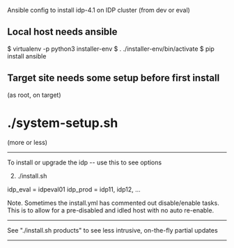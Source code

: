 Ansible config to install idp-4.1 on IDP cluster
(from dev or eval)


Local host needs ansible
-------------------------------

$ virtualenv -p python3 installer-env
$ . ./installer-env/bin/activate
$ pip install ansible


Target site needs some setup before first install
-------------------------------------------------

(as root, on target)
# ./system-setup.sh
(more or less)


--------------------------------------------------

To install or upgrade the idp -- use this to see options

2) ./install.sh 

idp_eval = idpeval01
idp_prod = idp11, idp12, ...


Note.  Sometimes the install.yml has commented out disable/enable tasks.  
       This is to allow for a pre-disabled and idled host with no auto re-enable.

---------------------------------------------------

See "./install.sh products" to see less intrusive, on-the-fly partial updates

----------------------------------------------------
